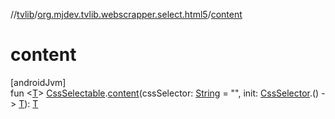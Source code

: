 //[tvlib](../../index.md)/[org.mjdev.tvlib.webscrapper.select.html5](index.md)/[content](content.md)

# content

[androidJvm]\
fun &lt;[T](content.md)&gt; [CssSelectable](../org.mjdev.tvlib.webscrapper.select/-css-selectable/index.md).[content](content.md)(cssSelector: [String](https://kotlinlang.org/api/latest/jvm/stdlib/kotlin/-string/index.html) = &quot;&quot;, init: [CssSelector](../org.mjdev.tvlib.webscrapper.select/-css-selector/index.md).() -&gt; [T](content.md)): [T](content.md)

